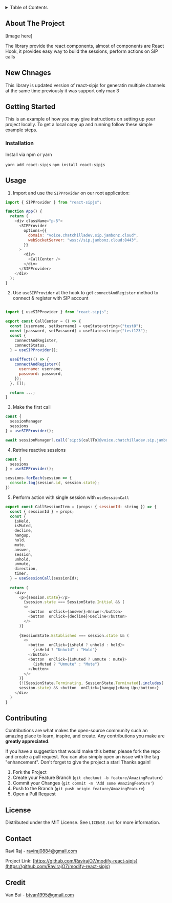 

<!-- Improved compatibility of back to top link: See: https://github.com/othneildrew/Best-README-Template/pull/73 -->
<a name="readme-top"></a>
<!--
*** Thanks for checking out the Best-README-Template. If you have a suggestion
*** that would make this better, please fork the repo and create a pull request
*** or simply open an issue with the tag "enhancement".
*** Don't forget to give the project a star!
*** Thanks again! Now go create something AMAZING! :D
-->



<!-- PROJECT SHIELDS -->
<!--
*** I'm using markdown "reference style" links for readability.
*** Reference links are enclosed in brackets [ ] instead of parentheses ( ).
*** See the bottom of this document for the declaration of the reference variables
*** for contributors-url, forks-url, etc. This is an optional, concise syntax you may use.
*** https://www.markdownguide.org/basic-syntax/#reference-style-links
-->





<!-- TABLE OF CONTENTS -->
<details>
  <summary>Table of Contents</summary>
  <ol>
    <li>
      <a href="#about-the-project">About The Project</a>
    </li>
    <li>
      <a href="#getting-started">Getting Started</a>
      <ul>
        <li><a href="#installation">Installation</a></li>
      </ul>
    </li>
    <li><a href="#usage">Usage</a></li>
    <li><a href="#contributing">Contributing</a></li>
    <li><a href="#contact">Contact</a></li>
    <li><a href="#new-changes">New Changes</a></li>
  </ol>
</details>



<!-- ABOUT THE PROJECT -->
## About The Project

[Image here]

The library provide the react components, almost of components are React Hook, it provides easy way to build the sessions, perform actions on SIP calls

## New Chnages

This library is updated version of react-sipjs for generatin multiple channels at the same time previously it was support only max 3

<!-- GETTING STARTED -->
## Getting Started

This is an example of how you may give instructions on setting up your project locally.
To get a local copy up and running follow these simple example steps.


### Installation

Install via npm or yarn

`yarn add react-sipjs`
`npm install react-sipjs`


<!-- USAGE EXAMPLES -->
## Usage

1. Import and use the `SIPProvider` on our root application:
```js
import { SIPProvider } from "react-sipjs";

function App() {
  return (
    <div className="p-5">
      <SIPProvider
        options={{
          domain: "voice.chatchilladev.sip.jambonz.cloud",
          webSocketServer: "wss://sip.jambonz.cloud:8443",
        }}
      >
        <div>
          <CallCenter />
        </div>
      </SIPProvider>
    </div>
  );
}
```

2. Use `useSIPProvider` at the hook to get `connectAndRegister` method to connect & register with SIP account
```js

import { useSIPProvider } from "react-sipjs";

export const CallCenter = () => {
  const [username, setUsername] = useState<string>("test8");
  const [password, setPassword] = useState<string>("test123");
  const {
    connectAndRegister,
    connectStatus,
  } = useSIPProvider();
  
  useEffect(() => {
    connectAndRegister({
      username: username,
      password: password,
    });
  }, []);

  return ...;
}
```
3. Make the first call
```js
const {
  sessionManager
  sessions
} = useSIPProvider();

await sessionManager?.call(`sip:${callTo}@voice.chatchilladev.sip.jambonz.cloud`);
```
4. Retrive reactive sessions
```js
const {
  sessions
} = useSIPProvider();

sessions.forEach(session => {
  console.log(session.id, session.state);
})
```
5. Perform action with single session with `useSessionCall`
```js
export const CallSessionItem = (props: { sessionId: string }) => {
  const { sessionId } = props;
  const {
    isHeld,
    isMuted,
    decline,
    hangup,
    hold,
    mute,
    answer,
    session,
    unhold,
    unmute,
    direction,
    timer,
  } = useSessionCall(sessionId);
  
  return (
    <div>
      <p>{session.state}</p>
        {session.state === SessionState.Initial && (
        <>
          <button  onClick={answer}>Answer</button>
          <button  onClick={decline}>Decline</button>
        </>
      )}
      
      {SessionState.Established === session.state && (
        <>
          <button  onClick={isHeld ? unhold : hold}>
            {isHeld ? "Unhold" : "Hold"}
          </button>
          <button  onClick={isMuted ? unmute : mute}>
            {isMuted ? "Ummute" : "Mute"}
          </button>
        </>
      )}
      {![SessionState.Terminating, SessionState.Terminated].includes(
      session.state) && <button  onClick={hangup}>Hang Up</button>}
    </div>
  )
}
```

<!-- CONTRIBUTING -->
## Contributing

Contributions are what makes the open-source community such an amazing place to learn, inspire, and create. Any contributions you make are **greatly appreciated**.

If you have a suggestion that would make this better, please fork the repo and create a pull request. You can also simply open an issue with the tag "enhancement".
Don't forget to give the project a star! Thanks again!

1. Fork the Project
2. Create your Feature Branch (`git checkout -b feature/AmazingFeature`)
3. Commit your Changes (`git commit -m 'Add some AmazingFeature'`)
4. Push to the Branch (`git push origin feature/AmazingFeature`)
5. Open a Pull Request


<!-- LICENSE -->
## License

Distributed under the MIT License. See `LICENSE.txt` for more information.

<!-- CONTACT -->
## Contact
Ravi Raj - raviraj0884@gmail.com

Project Link: [https://github.com/RavirajO7/modify-react-sipjs](https://github.com/RavirajO7/modify-react-sipjs)

## Credit

Van Bui - btvan1995@gmail.com



<!-- MARKDOWN LINKS & IMAGES -->
<!-- https://www.markdownguide.org/basic-syntax/#reference-style-links -->
[contributors-shield]: https://img.shields.io/github/contributors/othneildrew/Best-README-Template.svg?style=for-the-badge
[contributors-url]: https://github.com/othneildrew/Best-README-Template/graphs/contributors
[forks-shield]: https://img.shields.io/github/forks/othneildrew/Best-README-Template.svg?style=for-the-badge
[forks-url]: https://github.com/othneildrew/Best-README-Template/network/members
[stars-shield]: https://img.shields.io/github/stars/othneildrew/Best-README-Template.svg?style=for-the-badge
[stars-url]: https://github.com/othneildrew/Best-README-Template/stargazers
[issues-shield]: https://img.shields.io/github/issues/othneildrew/Best-README-Template.svg?style=for-the-badge
[issues-url]: https://github.com/othneildrew/Best-README-Template/issues
[license-shield]: https://img.shields.io/github/license/othneildrew/Best-README-Template.svg?style=for-the-badge
[license-url]: https://github.com/othneildrew/Best-README-Template/blob/master/LICENSE.txt
[linkedin-shield]: https://img.shields.io/badge/-LinkedIn-black.svg?style=for-the-badge&logo=linkedin&colorB=555
[linkedin-url]: https://linkedin.com/in/othneildrew
[product-screenshot]: images/screenshot.png
[Next.js]: https://img.shields.io/badge/next.js-000000?style=for-the-badge&logo=nextdotjs&logoColor=white
[Next-url]: https://nextjs.org/
[React.js]: https://img.shields.io/badge/React-20232A?style=for-the-badge&logo=react&logoColor=61DAFB
[React-url]: https://reactjs.org/
[Vue.js]: https://img.shields.io/badge/Vue.js-35495E?style=for-the-badge&logo=vuedotjs&logoColor=4FC08D
[Vue-url]: https://vuejs.org/
[Angular.io]: https://img.shields.io/badge/Angular-DD0031?style=for-the-badge&logo=angular&logoColor=white
[Angular-url]: https://angular.io/
[Svelte.dev]: https://img.shields.io/badge/Svelte-4A4A55?style=for-the-badge&logo=svelte&logoColor=FF3E00
[Svelte-url]: https://svelte.dev/
[Laravel.com]: https://img.shields.io/badge/Laravel-FF2D20?style=for-the-badge&logo=laravel&logoColor=white
[Laravel-url]: https://laravel.com
[Bootstrap.com]: https://img.shields.io/badge/Bootstrap-563D7C?style=for-the-badge&logo=bootstrap&logoColor=white
[Bootstrap-url]: https://getbootstrap.com
[JQuery.com]: https://img.shields.io/badge/jQuery-0769AD?style=for-the-badge&logo=jquery&logoColor=white
[JQuery-url]: https://jquery.com 
